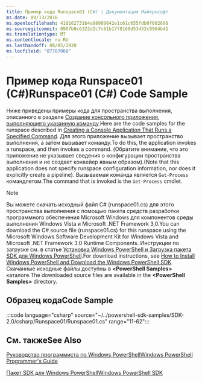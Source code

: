 ```yaml
---
title: Пример кода Runspace01 (C#) | Документация Майкрософт
ms.date: 09/13/2016
ms.openlocfilehash: 418162731b4a98989642e1c61c655fdb0f002698
ms.sourcegitcommit: 0907b8c6322d2c7c61b17f8168d53452c8964b41
ms.translationtype: MT
ms.contentlocale: ru-RU
ms.lasthandoff: 08/05/2020
ms.locfileid: "87787068"
---
```

# <a name="runspace01-c-code-sample"></a><span data-ttu-id="d1933-102">Пример кода Runspace01 (C#)</span><span class="sxs-lookup"><span data-stu-id="d1933-102">Runspace01 (C#) Code Sample</span></span>

<span data-ttu-id="d1933-103">Ниже приведены примеры кода для пространства выполнения, описанного в разделе [Создание консольного приложения, выполняющего указанную команду](/dotnet/csharp/programming-guide/inside-a-program/hello-world-your-first-program).</span><span class="sxs-lookup"><span data-stu-id="d1933-103">Here are the code samples for the runspace described in [Creating a Console Application That Runs a Specified Command](/dotnet/csharp/programming-guide/inside-a-program/hello-world-your-first-program).</span></span>
<span data-ttu-id="d1933-104">Для этого приложение вызывает пространство выполнения, а затем вызывает команду.</span><span class="sxs-lookup"><span data-stu-id="d1933-104">To do this, the application invokes a runspace, and then invokes a command.</span></span> <span data-ttu-id="d1933-105">(Обратите внимание, что это приложение не указывает сведения о конфигурации пространства выполнения и не создает конвейер явным образом).</span><span class="sxs-lookup"><span data-stu-id="d1933-105">(Note that this application does not specify runspace configuration information, nor does it explicitly create a pipeline).</span></span> <span data-ttu-id="d1933-106">Вызываемая команда является `Get-Process` командлетом.</span><span class="sxs-lookup"><span data-stu-id="d1933-106">The command that is invoked is the `Get-Process` cmdlet.</span></span>

> [!NOTE]
> <span data-ttu-id="d1933-107">Вы можете скачать исходный файл C# (runspace01.cs) для этого пространства выполнения с помощью пакета средств разработки программного обеспечения Microsoft Windows для компонентов среды выполнения Windows Vista и Microsoft .NET Framework 3,0.</span><span class="sxs-lookup"><span data-stu-id="d1933-107">You can download the C# source file (runspace01.cs) for this runspace using the Microsoft Windows Software Development Kit for Windows Vista and Microsoft .NET Framework 3.0 Runtime Components.</span></span>
> <span data-ttu-id="d1933-108">Инструкции по загрузке см. в статье [Установка Windows PowerShell и Загрузка пакета SDK для Windows PowerShell](/powershell/scripting/developer/installing-the-windows-powershell-sdk).</span><span class="sxs-lookup"><span data-stu-id="d1933-108">For download instructions, see [How to Install Windows PowerShell and Download the Windows PowerShell SDK](/powershell/scripting/developer/installing-the-windows-powershell-sdk).</span></span>
> <span data-ttu-id="d1933-109">Скачанные исходные файлы доступны в **\<PowerShell Samples>** каталоге.</span><span class="sxs-lookup"><span data-stu-id="d1933-109">The downloaded source files are available in the **\<PowerShell Samples>** directory.</span></span>

## <a name="code-sample"></a><span data-ttu-id="d1933-110">Образец кода</span><span class="sxs-lookup"><span data-stu-id="d1933-110">Code Sample</span></span>

:::code language="csharp" source="~/../powershell-sdk-samples/SDK-2.0/csharp/Runspace01/Runspace01.cs" range="11-62":::

## <a name="see-also"></a><span data-ttu-id="d1933-111">См. также</span><span class="sxs-lookup"><span data-stu-id="d1933-111">See Also</span></span>

[<span data-ttu-id="d1933-112">Руководство программиста по Windows PowerShell</span><span class="sxs-lookup"><span data-stu-id="d1933-112">Windows PowerShell Programmer's Guide</span></span>](./windows-powershell-programmer-s-guide.md)

[<span data-ttu-id="d1933-113">Пакет SDK для Windows PowerShell</span><span class="sxs-lookup"><span data-stu-id="d1933-113">Windows PowerShell SDK</span></span>](../windows-powershell-reference.md)
